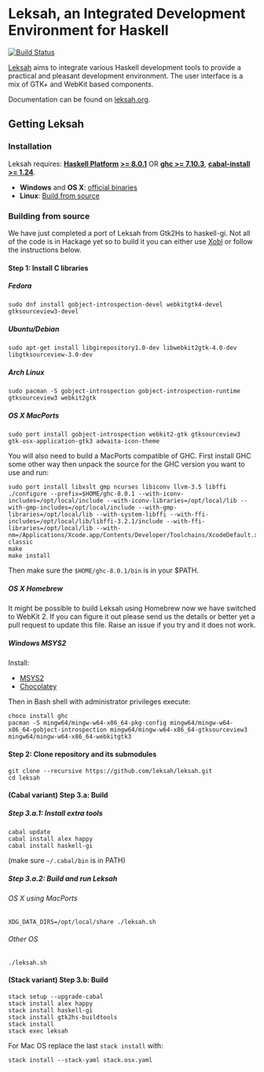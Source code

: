 # Leksah, an Integrated Development Environment for Haskell

[![Build Status](https://secure.travis-ci.org/leksah/leksah.png)](http://travis-ci.org/leksah/leksah)

[Leksah](http://leksah.org/) aims to integrate various Haskell development
tools to provide a practical and pleasant development environment.
The user interface is a mix of GTK+ and WebKit based components.

Documentation can be found on [leksah.org](http://leksah.org/).

## Getting Leksah
### Installation
Leksah requires: **[Haskell Platform](https://www.haskell.org/platform/) [>= 8.0.1](https://www.haskell.org/platform/contents.html)** OR **[ghc >= 7.10.3](https://www.haskell.org/ghc/download)**, **[cabal-install >= 1.24](https://www.haskell.org/cabal/download.html)**.

* **Windows** and **OS X**: [official binaries](https://github.com/leksah/leksah/wiki/download)
* **Linux**: [Build from source](https://github.com/leksah/leksah#building-from-source)

### Building from source
We have just completed a port of Leksah from Gtk2Hs to haskell-gi. Not all of the code is in Hackage yet so to build it you can either use [Xobl](xobl/Readme.md) or follow the instructions below.

#### Step 1: Install C libraries

##### Fedora
`sudo dnf install gobject-introspection-devel webkitgtk4-devel gtksourceview3-devel`

##### Ubuntu/Debian
`sudo apt-get install libgirepository1.0-dev libwebkit2gtk-4.0-dev libgtksourceview-3.0-dev`

##### Arch Linux
`sudo pacman -S gobject-introspection gobject-introspection-runtime gtksourceview3 webkit2gtk`

##### OS X MacPorts
`sudo port install gobject-introspection webkit2-gtk gtksourceview3 gtk-osx-application-gtk3 adwaita-icon-theme`

You will also need to build a MacPorts compatible of GHC. First install GHC some other way then unpack the source for the GHC version you want to use and run:

    sudo port install libxslt gmp ncurses libiconv llvm-3.5 libffi
    ./configure --prefix=$HOME/ghc-8.0.1 --with-iconv-includes=/opt/local/include --with-iconv-libraries=/opt/local/lib --with-gmp-includes=/opt/local/include --with-gmp-libraries=/opt/local/lib --with-system-libffi --with-ffi-includes=/opt/local/lib/libffi-3.2.1/include --with-ffi-libraries=/opt/local/lib --with-nm=/Applications/Xcode.app/Contents/Developer/Toolchains/XcodeDefault.xctoolchain/usr/bin/nm-classic
    make
    make install

Then make sure the `$HOME/ghc-8.0.1/bin` is in your $PATH.

##### OS X Homebrew
It might be possible to build Leksah using Homebrew now we have switched to WebKit 2.  If you can figure it out please send us the details or better yet a pull request to update this file.  Raise an issue if you try and it does not work.

##### Windows MSYS2
Install:
* [MSYS2](https://msys2.github.io/)
* [Chocolatey](https://chocolatey.org/)

Then in Bash shell with administrator privileges execute:

    choco install ghc
    pacman -S mingw64/mingw-w64-x86_64-pkg-config mingw64/mingw-w64-x86_64-gobject-introspection mingw64/mingw-w64-x86_64-gtksourceview3 mingw64/mingw-w64-x86_64-webkitgtk3

#### Step 2: Clone repository and its submodules
    git clone --recursive https://github.com/leksah/leksah.git
    cd leksah

#### (Cabal variant) Step 3.a: Build
##### Step 3.a.1: Install extra tools

    cabal update
    cabal install alex happy
    cabal install haskell-gi

(make sure `~/.cabal/bin` is in PATH)
   
##### Step 3.a.2: Build and run Leksah

###### OS X using MacPorts

    XDG_DATA_DIRS=/opt/local/share ./leksah.sh

###### Other OS

    ./leksah.sh

#### (Stack variant) Step 3.b: Build

```
stack setup --upgrade-cabal
stack install alex happy
stack install haskell-gi
stack install gtk2hs-buildtools
stack install
stack exec leksah
```

For Mac OS replace the last `stack install` with:

```
stack install --stack-yaml stack.osx.yaml
```
